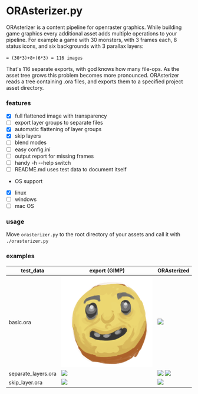 # ORAsterizer.py

ORAsterizer is a content pipeline for openraster graphics. While building game graphics every additional asset adds multiple operations to your pipeline. For example a game with 30 monsters, with 3 frames each, 8 status icons, and six backgrounds with 3 parallax layers:

``
= (30*3)+8+(6*3)
= 116 images
``

That's 116 separate exports, with god knows how many file-ops. As the asset tree grows this problem becomes more pronounced. ORAsterizer reads a tree containing .ora files, and exports them to a specified project asset directory.

### features

- [x] full flattened image with transparency
- [ ] export layer groups to separate files
- [x] automatic flattening of layer groups
- [x] skip layers
- [ ] blend modes
- [ ] easy config.ini
- [ ] output report for missing frames
- [ ] handy -h --help switch
- [ ] README.md uses test data to document itself
- OS support
- [x] linux
- [ ] windows
- [ ] mac OS

### usage

Move `orasterizer.py` to the root directory of your assets and call it with `./orasterizer.py`

### examples

test_data | export (GIMP) | ORAsterized
--|--|--
basic.ora | ![](test_exported/basic.png) | ![](https://github.com/Nine-H/ORAsterizer/raw/master/test_exported/build/test_data/basic.png)
separate_layers.ora | ![](https://github.com/Nine-H/ORAsterizer/raw/master/test_exported/separate_layers.png) | ![](https://github.com/Nine-H/ORAsterizer/raw/master/test_exported/build/test_data/separate_layers_right.png) ![](https://github.com/Nine-H/ORAsterizer/raw/master/test_exported/build/test_data/separate_layers_left.png)
skip_layer.ora | ![](https://github.com/Nine-H/ORAsterizer/raw/master/test_exported/skip_layer.png) | ![](https://github.com/Nine-H/ORAsterizer/raw/master/test_exported/build/test_data/skip_layer.png)
